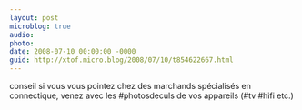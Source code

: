 ```yaml
---
layout: post
microblog: true
audio: 
photo: 
date: 2008-07-10 00:00:00 -0000
guid: http://xtof.micro.blog/2008/07/10/t854622667.html
---
```

conseil si vous vous pointez chez des marchands spécialisés en connectique, venez avec les #photosdeculs de vos appareils (#tv #hifi etc.)
